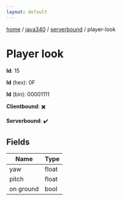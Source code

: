 ```yaml
---
layout: default
---
```


[home](/)  /  [java340](/protocol/java340)  /  [serverbound](/protocol/java340/serverbound)  /  player-look

# Player look

**Id**: 15

**Id** (hex): 0F

**Id** (bin): 00001111

**Clientbound**: ✖️

**Serverbound**: ✔️

## Fields

Name | Type
---|---
yaw | float
pitch | float
on ground | bool

